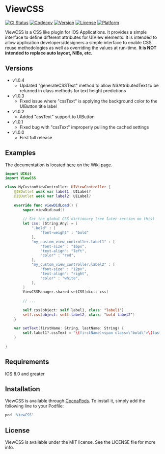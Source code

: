 # ViewCSS

[![CI Status](http://img.shields.io/travis/e2technologies/ViewCSS.svg?style=flat)](https://travis-ci.org/e2technologies/ViewCSS)
[![Codecov](https://img.shields.io/codecov/c/github/e2technologies/ViewCSS/master.svg)](https://codecov.io/github/e2technologies/ViewCSS)
[![Version](https://img.shields.io/cocoapods/v/ViewCSS.svg?style=flat)](http://cocoapods.org/pods/ViewCSS)
[![License](https://img.shields.io/cocoapods/l/ViewCSS.svg?style=flat)](http://cocoapods.org/pods/ViewCSS)
[![Platform](https://img.shields.io/cocoapods/p/ViewCSS.svg?style=flat)](http://cocoapods.org/pods/ViewCSS)

ViewCSS is a CSS like plugin for iOS Applications.  It provides a simple
interface to define different attributes for UIView elements.  It is intended
to allow application developers/designers a simple interface to enable CSS
reuse methodologies as well as overriding the values at run-time.  **It is NOT
intended to replace auto layout, NIBs, etc.**

## Versions

  - v1.0.4
    - Updated "generateCSSText" method to allow NSAttributedText to be returned in class methods for text height predictions
  - v1.0.3
    - Fixed issue where "cssText" is applying the background color to the UIButton title label
  - v1.0.2
    - Added "cssText" support to UIButton
  - v1.0.1
    - Fixed bug with "cssText" improperly pulling the cached settings
  - v1.0.0
    - First full release

## Examples

The documentation is located [here](https://github.com/e2technologies/ViewCSS/wiki) on
the Wiki page.

```swift
import UIKit
import ViewCSS

class MyCustomViewController: UIViewController {
    @IBOutlet weak var label1: UILabel?
    @IBOutlet weak var label2: UILabel?
    
    override func viewDidLoad() {
        super.viewDidLoad()
        
        // Set the global CSS dictionary (see later section on this)
        let css: [String:Any] = [
            ".bold" : [
                "font-weight" : "bold"
            ],
            "my_custom_view_controller.label1" : [
                "font-size" : "16px",
                "text-align": "left",
                "color" : "red",
            ],
            "my_custom_view_controller.label2" : [
                "font-size" : "12px",
                "text-align": "right",
                "color" : "white",
            ],
        ]
        ViewCSSManager.shared.setCSS(dict: css)
        
        // ...
        
        self.css(object: self.label1, class: "label1")
        self.css(object: self.label2, class: "bold label2")
    }
    
    var setText(firstName: String, lastName: String) {
        self.label1?.cssText = "\(firstName)<span class=\"bold\">\(lastName)</span>"
    }
    
}
```

## Requirements
IOS 8.0 and greater

## Installation

ViewCSS is available through [CocoaPods](http://cocoapods.org). To install
it, simply add the following line to your Podfile:

```ruby
pod 'ViewCSS'
```

## License

ViewCSS is available under the MIT license. See the LICENSE file for more info.
